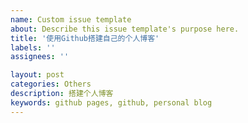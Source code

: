```yaml
---
name: Custom issue template
about: Describe this issue template's purpose here.
title: '使用Github搭建自己的个人博客'
labels: ''
assignees: ''

layout: post
categories: Others
description: 搭建个人博客
keywords: github pages, github, personal blog
---
```



